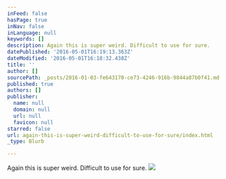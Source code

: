 ```yaml
---
inFeed: false
hasPage: true
inNav: false
inLanguage: null
keywords: []
description: Again this is super weird. Difficult to use for sure.
datePublished: '2016-05-01T16:19:13.363Z'
dateModified: '2016-05-01T16:18:32.438Z'
title: ''
author: []
sourcePath: _posts/2016-01-03-fe643170-ce73-4246-916b-9844a87b0f41.md
published: true
authors: []
publisher:
  name: null
  domain: null
  url: null
  favicon: null
starred: false
url: again-this-is-super-weird-difficult-to-use-for-sure/index.html
_type: Blurb

---
```

Again this is super weird. Difficult to use for sure.
![](https://the-grid-user-content.s3-us-west-2.amazonaws.com/9b595367-1fd0-4b74-8f40-6adc228f7d87.jpg)